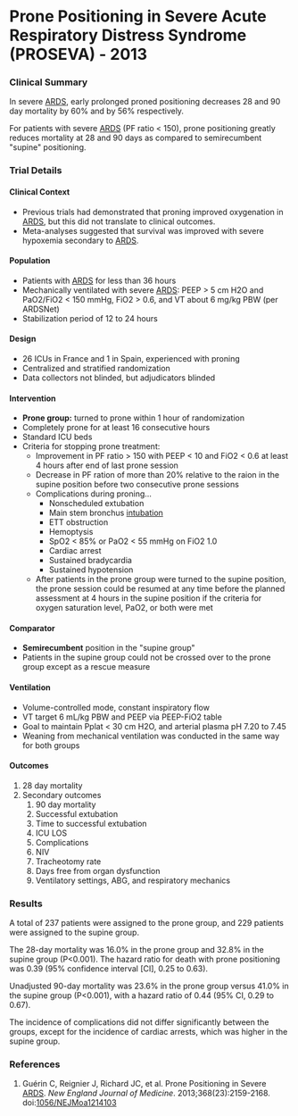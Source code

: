 # Prone Positioning in Severe Acute Respiratory Distress Syndrome (PROSEVA) - 2013
### Clinical Summary
In severe [ARDS](Acute%20Respiratory%20Distress%20Syndrome.md), early prolonged proned positioning decreases 28 and 90 day mortality by 60% and by 56% respectively.

For patients with severe [ARDS](Acute%20Respiratory%20Distress%20Syndrome.md) (PF ratio < 150), prone positioning greatly reduces mortality at 28 and 90 days as compared to semirecumbent "supine" positioning.

### Trial Details

#### Clinical Context

*   Previous trials had demonstrated that proning improved oxygenation in [ARDS](Acute%20Respiratory%20Distress%20Syndrome.md), but this did not translate to clinical outcomes.
*   Meta-analyses suggested that survival was improved with severe hypoxemia secondary to [ARDS](Acute%20Respiratory%20Distress%20Syndrome.md).

#### Population

*   Patients with [ARDS](Acute%20Respiratory%20Distress%20Syndrome.md) for less than 36 hours
*   Mechanically ventilated with severe [ARDS](Acute%20Respiratory%20Distress%20Syndrome.md): PEEP > 5 cm H2O and PaO2/FiO2 < 150 mmHg, FiO2 \> 0.6, and VT about 6 mg/kg PBW (per ARDSNet)
*   Stabilization period of 12 to 24 hours

#### Design

*   26 ICUs in France and 1 in Spain, experienced with proning
*   Centralized and stratified randomization
*   Data collectors not blinded, but adjudicators blinded

#### Intervention

*   **Prone group:** turned to prone within 1 hour of randomization
*   Completely prone for at least 16 consecutive hours
*   Standard ICU beds
*   Criteria for stopping prone treatment:
    *   Improvement in PF ratio > 150 with PEEP < 10 and FiO2 < 0.6 at least 4 hours after end of last prone session
    *   Decrease in PF ration of more than 20% relative to the raion in the supine position before two consecutive prone sessions
    *   Complications during proning…
        *   Nonscheduled extubation
        *   Main stem bronchus [intubation](../Procedures/Intubation.md)
        *   ETT obstruction
        *   Hemoptysis
        *   SpO2 < 85% or PaO2 < 55 mmHg on FiO2 1.0
        *   Cardiac arrest
        *   Sustained bradycardia
        *   Sustained hypotension
    *   After patients in the prone group were turned to the supine position, the prone session could be resumed at any time before the planned assessment at 4 hours in the supine position if the criteria for oxygen saturation level, PaO2, or both were met

#### Comparator

*   **Semirecumbent** position in the "supine group"
*   Patients in the supine group could not be crossed over to the prone group except as a rescue measure

#### Ventilation

*   Volume-controlled mode, constant inspiratory flow
*   VT target 6 mL/kg PBW and PEEP via PEEP-FiO2 table
*   Goal to maintain Pplat < 30 cm H2O, and arterial plasma pH 7.20 to 7.45
*   Weaning from mechanical ventilation was conducted in the same way for both groups

#### Outcomes

1.  28 day mortality
2.  Secondary outcomes
    1.  90 day mortality
    2.  Successful extubation
    3.  Time to successful extubation
    4.  ICU LOS
    5.  Complications
    6.  NIV
    7.  Tracheotomy rate
    8.  Days free from organ dysfunction
    9.  Ventilatory settings, ABG, and respiratory mechanics

### Results
A total of 237 patients were assigned to the prone group, and 229 patients were assigned to the supine group.

The 28-day mortality was 16.0% in the prone group and 32.8% in the supine group (P<0.001). The hazard ratio for death with prone positioning was 0.39 (95% confidence interval \[CI\], 0.25 to 0.63).

Unadjusted 90-day mortality was 23.6% in the prone group versus 41.0% in the supine group (P<0.001), with a hazard ratio of 0.44 (95% CI, 0.29 to 0.67).

The incidence of complications did not differ significantly between the groups, except for the incidence of cardiac arrests, which was higher in the supine group.

### References

1.  Guérin C, Reignier J, Richard JC, et al. Prone Positioning in Severe [ARDS](Acute%20Respiratory%20Distress%20Syndrome.md). _New England Journal of Medicine_. 2013;368(23):2159-2168. doi:[1056/NEJMoa1214103](https://doi.org/10.1056/NEJMoa1214103)